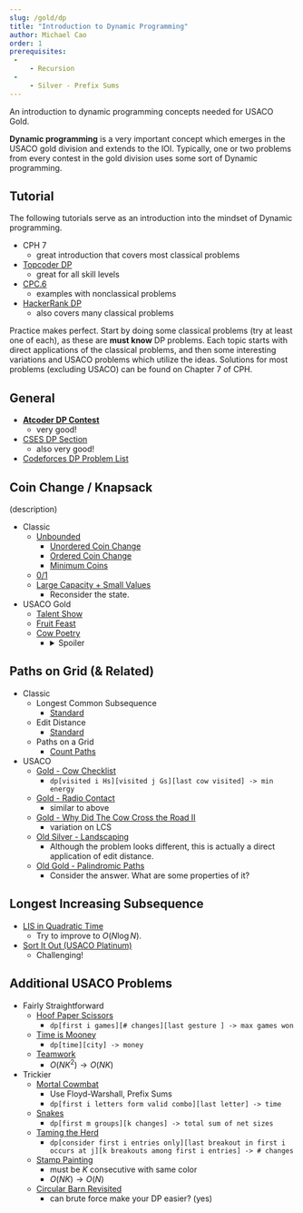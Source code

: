 ```yaml
---
slug: /gold/dp
title: "Introduction to Dynamic Programming"
author: Michael Cao
order: 1
prerequisites: 
 - 
     - Recursion
 - 
     - Silver - Prefix Sums
---
```


An introduction to dynamic programming concepts needed for USACO Gold. 

<!-- END DESCRIPTION -->

**Dynamic programming** is a very important concept which emerges in the USACO gold division and extends to the IOI. Typically, one or two problems from every contest in the gold division uses some sort of Dynamic programming. 

## Tutorial

The following tutorials serve as an introduction into the mindset of Dynamic programming.

 - CPH 7 
   - great introduction that covers most classical problems
 - [Topcoder DP](https://www.topcoder.com/community/competitive-programming/tutorials/dynamic-programming-from-novice-to-advanced/)
   - great for all skill levels
 - [CPC.6](https://github.com/SuprDewd/T-414-AFLV/tree/master/06_dynamic_programming)
   - examples with nonclassical problems
 - [HackerRank DP](https://www.hackerrank.com/topics/dynamic-programming)
   - also covers many classical problems

Practice makes perfect. Start by doing some classical problems (try at least one of each), as these are **must know** DP problems. Each topic starts with direct applications of the classical problems, and then some interesting variations and USACO problems which utilize the ideas. Solutions for most problems (excluding USACO) can be found on Chapter 7 of CPH.

## General

 * [**Atcoder DP Contest**](https://atcoder.jp/contests/dp/tasks)
   * very good!
 * [CSES DP Section](https://cses.fi/problemset/list/)
   * also very good!
 * [Codeforces DP Problem List](http://codeforces.com/blog/entry/325)

## Coin Change / Knapsack

(description)

 * Classic
   * [Unbounded](https://www.hackerrank.com/challenges/unbounded-knapsack/problem)
     * [Unordered Coin Change](https://cses.fi/problemset/task/1635)
     * [Ordered Coin Change](https://cses.fi/problemset/task/1636)
     * [Minimum Coins](https://cses.fi/problemset/task/1634)
   * [0/1](https://www.hackerrank.com/contests/srin-aadc03/challenges/classic-01-knapsack/problem)
   * [Large Capacity + Small Values](https://atcoder.jp/contests/dp/tasks/dp_e)
      * Reconsider the state.
 * USACO Gold
   * [Talent Show](http://www.usaco.org/index.php?page=viewproblem2&cpid=839)
   * [Fruit Feast](http://www.usaco.org/index.php?page=viewproblem2&cpid=574)
   * [Cow Poetry](http://usaco.org/index.php?page=viewproblem2&cpid=897)
     * <details>
         <summary> Spoiler</summary>
           needs fast exponentiation for full points
       </details>

## Paths on Grid (& Related)

 * Classic
   * Longest Common Subsequence
     * [Standard](https://leetcode.com/problems/longest-common-subsequence/)
   * Edit Distance
     * [Standard](https://www.hackerrank.com/contests/cse-830-homework-3/challenges/edit-distance)
   * Paths on a Grid
     * [Count Paths](https://atcoder.jp/contests/dp/tasks/dp_h)
 * USACO
   * [Gold - Cow Checklist](http://www.usaco.org/index.php?page=viewproblem2&cpid=670)
     * `dp[visited i Hs][visited j Gs][last cow visited] -> min energy`
   * [Gold - Radio Contact](http://www.usaco.org/index.php?page=viewproblem2&cpid=598)
     * similar to above
   * [Gold - Why Did The Cow Cross the Road II](http://www.usaco.org/index.php?page=viewproblem2&cpid=718)
     * variation on LCS
   * [Old Silver - Landscaping](http://www.usaco.org/index.php?page=viewproblem2&cpid=126)
     * Although the problem looks different, this is actually a direct application of edit distance.
   * [Old Gold - Palindromic Paths](http://www.usaco.org/index.php?page=viewproblem2&cpid=553)
     * Consider the answer. What are some properties of it?

## Longest Increasing Subsequence

 * [LIS in Quadratic Time](https://leetcode.com/problems/longest-increasing-subsequence/)
    * Try to improve to $O(N\log N)$. 
 * [Sort It Out (USACO Platinum)](http://www.usaco.org/index.php?page=viewproblem2&cpid=865)
    * Challenging!

## Additional USACO Problems

 * Fairly Straightforward
   * [Hoof Paper Scissors](http://www.usaco.org/index.php?page=viewproblem2&cpid=694)
     * `dp[first i games][# changes][last gesture ] -> max games won`
   * [Time is Mooney](http://www.usaco.org/index.php?page=viewproblem2&cpid=993)
     * `dp[time][city] -> money`
   * [Teamwork](http://usaco.org/index.php?page=viewproblem2&cpid=863)
     * $O(NK^2)\to O(NK)$
 * Trickier
   * [Mortal Cowmbat](http://usaco.org/index.php?page=viewproblem2&cpid=971)
     * Use Floyd-Warshall, Prefix Sums
     * `dp[first i letters form valid combo][last letter] -> time`
   * [Snakes](http://www.usaco.org/index.php?page=viewproblem2&cpid=945)
     * `dp[first m groups][k changes] -> total sum of net sizes`
   * [Taming the Herd](http://www.usaco.org/index.php?page=viewproblem2&cpid=815)
     * `dp[consider first i entries only][last breakout in first i occurs at j][k breakouts among first i entries] -> # changes`
   * [Stamp Painting](http://www.usaco.org/index.php?page=viewproblem2&cpid=791)
     * must be $K$ consecutive with same color
     * $O(NK)\to O(N)$
   * [Circular Barn Revisited](http://www.usaco.org/index.php?page=viewproblem2&cpid=622)
     * can brute force make your DP easier? (yes)
